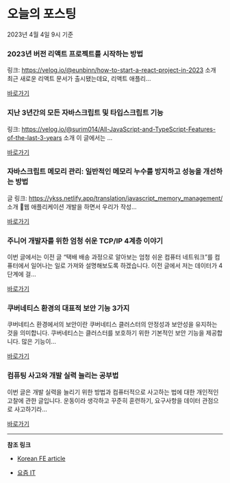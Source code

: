 # 오늘의 포스팅 
2023년 4월 4일 9시 기준 

###  2023년 버전 리액트 프로젝트를 시작하는 방법 

 링크: https://velog.io/@eunbinn/how-to-start-a-react-project-in-2023 소개 최근 새로운 리액트 문서가 출시됐는데요, 리액트 애플리... 

 [바로가기](https://kofearticle.substack.com/p/korean-fe-article-2023) 

###  지난 3년간의 모든 자바스크립트 및 타입스크립트 기능 

 링크: https://velog.io/@surim014/All-JavaScript-and-TypeScript-Features-of-the-last-3-years 소개 이 글에서는 ... 

 [바로가기](https://kofearticle.substack.com/p/korean-fe-article-3) 

###  자바스크립트 메모리 관리: 일반적인 메모리 누수를 방지하고 성능을 개선하는 방법 

 글 링크: https://ykss.netlify.app/translation/javascript_memory_management/ 소개 웹 애플리케이션 개발을 하면서 우리가 작성... 

 [바로가기](https://kofearticle.substack.com/p/korean-fe-article-7dc) 

### 주니어 개발자를 위한 엄청 쉬운 TCP/IP 4계층 이야기 

 이번 글에서는 이전 글 “택배 배송 과정으로 알아보는 엄청 쉬운 컴퓨터 네트워크”를 컴퓨터에서 일어나는 일로 가져와 설명해보도록 하겠습니다. 이전 글에서 저는 데이터가 4단계에 걸... 

 [바로가기](https://yozm.wishket.com/magazine/detail/1956/) 

### 쿠버네티스 환경의 대표적 보안 기능 3가지 

 쿠버네티스 환경에서의 보안이란 쿠버네티스 클러스터의 안정성과 보안성을 유지하는 것을 의미합니다. 쿠버네티스는 클러스터를 보호하기 위한 기본적인 보안 기능을 제공합니다. 많은 기능이... 

 [바로가기](https://yozm.wishket.com/magazine/detail/1953/) 

### 컴퓨팅 사고와 개발 실력 늘리는 공부법 

 이번 글은 개발 실력을 늘리기 위한 방법과 컴퓨터적으로 사고하는 법에 대한 개인적인 고찰에 관한 글입니다. 운동이라 생각하고 꾸준히 훈련하기, 요구사항을 데이터 관점으로 사고하기라... 

 [바로가기](https://yozm.wishket.com/magazine/detail/1950/) 

---

**참조 링크**

- [Korean FE article](https://kofearticle.substack.com) 

- [요즘 IT](https://yozm.wishket.com/magazine) 

